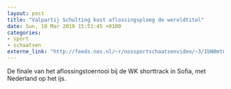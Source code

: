 ```yaml
---
layout: post
title: "Valpartij Schulting kost aflossingsploeg de wereldtitel"
date: Sun, 10 Mar 2019 15:51:45 +0100
categories: 
- sport 
- schaatsen 
externe_link: "http://feeds.nos.nl/~r/nossportschaatsenvideo/~3/IbN0mtCZFYM/2275356"
---
```


De finale van het aflossingstoernooi bij de WK shorttrack in Sofia, met Nederland op het ijs.<img src="http://feeds.feedburner.com/~r/nossportschaatsenvideo/~4/IbN0mtCZFYM" height="1" width="1" alt=""/>
